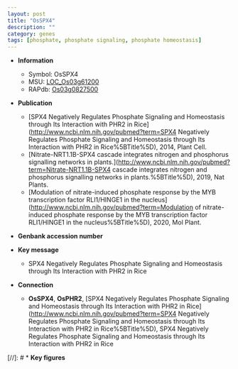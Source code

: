 ```yaml
---
layout: post
title: "OsSPX4"
description: ""
category: genes
tags: [phosphate, phosphate signaling, phosphate homeostasis]
---
```


* **Information**  
    + Symbol: OsSPX4  
    + MSU: [LOC_Os03g61200](http://rice.uga.edu/cgi-bin/ORF_infopage.cgi?orf=LOC_Os03g61200)  
    + RAPdb: [Os03g0827500](http://rapdb.dna.affrc.go.jp/viewer/gbrowse_details/irgsp1?name=Os03g0827500)  

* **Publication**  
    + [SPX4 Negatively Regulates Phosphate Signaling and Homeostasis through Its Interaction with PHR2 in Rice](http://www.ncbi.nlm.nih.gov/pubmed?term=SPX4 Negatively Regulates Phosphate Signaling and Homeostasis through Its Interaction with PHR2 in Rice%5BTitle%5D), 2014, Plant Cell.
    + [Nitrate-NRT1.1B-SPX4 cascade integrates nitrogen and phosphorus signalling networks in plants.](http://www.ncbi.nlm.nih.gov/pubmed?term=Nitrate-NRT1.1B-SPX4 cascade integrates nitrogen and phosphorus signalling networks in plants.%5BTitle%5D), 2019, Nat Plants.
    + [Modulation of nitrate-induced phosphate response by the MYB transcription factor RLI1/HINGE1 in the nucleus](http://www.ncbi.nlm.nih.gov/pubmed?term=Modulation of nitrate-induced phosphate response by the MYB transcription factor RLI1/HINGE1 in the nucleus%5BTitle%5D), 2020, Mol Plant.

* **Genbank accession number**  

* **Key message**  
    + SPX4 Negatively Regulates Phosphate Signaling and Homeostasis through Its Interaction with PHR2 in Rice

* **Connection**  
    + __OsSPX4__, __OsPHR2__, [SPX4 Negatively Regulates Phosphate Signaling and Homeostasis through Its Interaction with PHR2 in Rice](http://www.ncbi.nlm.nih.gov/pubmed?term=SPX4 Negatively Regulates Phosphate Signaling and Homeostasis through Its Interaction with PHR2 in Rice%5BTitle%5D), SPX4 Negatively Regulates Phosphate Signaling and Homeostasis through Its Interaction with PHR2 in Rice

[//]: # * **Key figures**  


